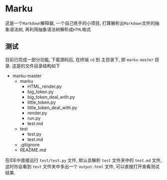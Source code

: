 # Marku

这是一个`Markdown`解释器, 一个自己练手的小项目, 打算解析出`Markdown`文件的抽象语法树, 再利用抽象语法树解析成`HTML`格式

## 测试



目前已完成一部分功能, 下载源码后, 在终端 `cd` 到 主目录下, 即 `marku-master` 目录. 这是的文件目录结构如下

- marku-master
    - marku
        - HTML_render.py
        - big_token.py
        - big_token_deal_with.py
        - little_token.py
        - little_token_deal_with.py
        - render.py
        - run.py
        - test.md
    - test
        - test.py
        - test.md
    - .gitignore
    - README.md

在IDE中直接运行 `test/test.py` 文件, 默认会解析 `test` 文件夹中的 `test.md` 文件, 这时你会看到 `test` 文件夹中多出一个 `output.html` 文件, 可以直接打开查看测试结果.

